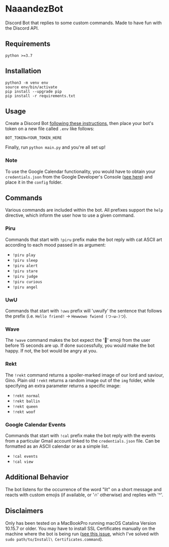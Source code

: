# NaaandezBot
Discord Bot that replies to some custom commands. Made to have fun with the Discord API.

## Requirements
`python >=3.7`

## Installation
```
python3 -m venv env
source env/bin/activate
pip install --upgrade pip
pip install -r requirements.txt
```

## Usage
Create a Discord Bot [following these instructions](https://discordpy.readthedocs.io/en/latest/discord.html#discord-intro), then place your bot's token on a new file called `.env` like follows:

```BOT_TOKEN=YOUR_TOKEN_HERE```

Finally, run `python main.py` and you're all set up!

### Note
To use the Google Calendar functionality, you would have to obtain your `credentials.json` from the Google Developer's Console ([see here](https://developers.google.com/calendar/quickstart/python)) and place it in the `config` folder.

## Commands
Various commands are included within the bot. All prefixes support the `help` directive, which inform the user how to use a given command.

### Piru
Commands that start with `!piru` prefix make the bot reply with cat ASCII art according to each mood passed in as argument:
* `!piru play`
* `!piru sleep`
* `!piru alert`
* `!piru stare`
* `!piru judge`
* `!piru curious`
* `!piru angel`

### UwU
Commands that start with `!uwu` prefix will 'uwuify' the sentence that follows the prefix (i.e. `Hello friend!` -> `Hewwowo fwiend (つ✧ω✧)つ`).

### Wave
The `!wave` command makes the bot expect the '👋' emoji from the user before 15 seconds are up. If done successfully, you would make the bot happy. If not, the bot would be angry at you.

### Rekt
The `!rekt` command returns a spoiler-marked image of our lord and saviour, Gino. Plain old `!rekt` returns a random image out of the `img` folder, while specifying an extra parameter returns a specific image:
* `!rekt normal`
* `!rekt ballin`
* `!rekt queen`
* `!rekt woof`

### Google Calendar Events
Commands that start with `!cal` prefix make the bot reply with the events from a particular Gmail account linked to the `credentials.json` file. Can be formatted as an ASCII calendar or as a simple list.
* `!cal events`
* `!cal view`

## Additional Behavior
The bot listens for the occurrence of the word "lit" on a short message and reacts with custom emojis (if available, or '🔥' otherwise) and replies with '^'.

## Disclaimers
Only has been tested on a MacBookPro running macOS Catalina Version 10.15.7 or older. You may have to install SSL Certificates manually on the machine where the bot is being run ([see this issue](https://github.com/Rapptz/discord.py/issues/423), which I've solved with `sudo path/to/Install\ Certificates.command`).
